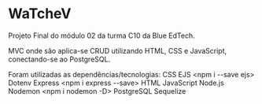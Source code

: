 # WaTcheV

Projeto Final do módulo 02 da turma C10 da Blue EdTech.

MVC onde são aplica-se CRUD utilizando HTML, CSS e JavaScript, conectando-se ao PostgreSQL.

Foram utilizadas as dependências/tecnologias: 
CSS
EJS <npm i --save ejs>
Dotenv <npm i dotenv>
Express <npm i express --save>
HTML
JavaScript
Node.js <npm init>
Nodemon <npm i nodemon -D>
PostgreSQL
Sequelize <npm install sequelize pg pg-hstore>